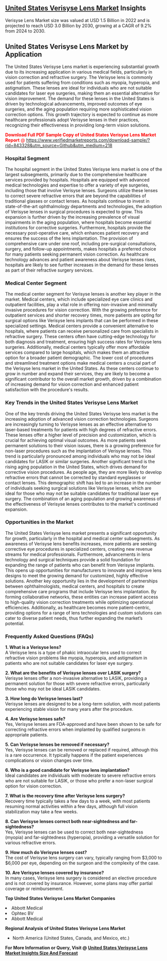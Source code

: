 <h2><a href="https://www.verifiedmarketreports.com/download-sample/?rid=843328&amp;utm_source=Github&amp;utm_medium=218" target="_blank">United States Verisyse Lens Market</a> Insights</h2><p>Verisyse Lens Market size was valued at USD 1.5 Billion in 2022 and is projected to reach USD 3.0 Billion by 2030, growing at a CAGR of 9.2% from 2024 to 2030.</p><p><h2>United States Verisyse Lens Market by Application</h2> <p>The United States Verisyse Lens market is experiencing substantial growth due to its increasing application in various medical fields, particularly in vision correction and refractive surgery. The Verisyse lens is commonly used for patients suffering from conditions such as myopia, hyperopia, and astigmatism. These lenses are ideal for individuals who are not suitable candidates for laser eye surgeries, making them an essential alternative for vision improvement. The demand for these lenses in the United States is driven by technological advancements, improved outcomes of eye surgeries, and the aging population requiring more sophisticated vision correction options. This growth trajectory is expected to continue as more healthcare professionals adopt Verisyse lenses in their practices, recognizing their effectiveness in providing long-term vision solutions. <p><span class=""><span style="color: #ff0000;"><strong>Download Full PDF Sample Copy of United States Verisyse Lens Market Report</strong> @ </span><a href="https://www.verifiedmarketreports.com/download-sample/?rid=843328&amp;utm_source=Github&amp;utm_medium=218" target="_blank">https://www.verifiedmarketreports.com/download-sample/?rid=843328&amp;utm_source=Github&amp;utm_medium=218</a></span></p></p> <h3>Hospital Segment</h3> <p>The hospital segment in the United States Verisyse lens market is one of the largest subsegments, primarily due to the comprehensive healthcare services provided by hospitals. Hospitals are equipped with advanced medical technologies and expertise to offer a variety of eye surgeries, including those that involve Verisyse lenses. Surgeons utilize these lenses to correct severe refractive errors that are beyond the capabilities of traditional glasses or contact lenses. As hospitals continue to invest in state-of-the-art ophthalmology departments and technologies, the adoption of Verisyse lenses in surgical procedures is expected to grow. This expansion is further driven by the increasing prevalence of visual impairments in the aging population, where hospitals become essential institutions for corrective surgeries. Furthermore, hospitals provide the necessary post-operative care, which enhances patient recovery and ensures the success of the lens implantation. The provision of comprehensive care under one roof, including pre-surgical consultations, surgery, and follow-up appointments, makes hospitals a preferred choice for many patients seeking permanent vision correction. As healthcare technology advances and patient awareness about Verisyse lenses rises, hospitals are likely to see further increases in the demand for these lenses as part of their refractive surgery services.</p> <h3>Medical Center Segment</h3> <p>The medical center segment for Verisyse lenses is another key player in the market. Medical centers, which include specialized eye care clinics and outpatient facilities, play a vital role in offering non-invasive and minimally invasive procedures for vision correction. With the growing preference for outpatient services and shorter recovery times, more patients are opting for surgical options like Verisyse lens implants that can be performed in these specialized settings. Medical centers provide a convenient alternative to hospitals, where patients can receive personalized care from specialists in refractive surgery. These centers often have cutting-edge technology for both diagnosis and treatment, ensuring high success rates for Verisyse lens surgeries. Additionally, medical centers typically offer more affordable services compared to large hospitals, which makes them an attractive option for a broader patient demographic. The lower cost of procedures and streamlined treatment options make medical centers a crucial part of the Verisyse lens market in the United States. As these centers continue to grow in number and expand their services, they are likely to become a significant contributor to the overall market growth, driven by a combination of increasing demand for vision correction and enhanced patient satisfaction with the procedure's results.</p> <h3>Key Trends in the United States Verisyse Lens Market</h3> <p>One of the key trends driving the United States Verisyse lens market is the increasing adoption of advanced vision correction technologies. Surgeons are increasingly turning to Verisyse lenses as an effective alternative to laser-based treatments for patients with high degrees of refractive errors. These lenses offer a higher level of precision and customization, which is crucial for achieving optimal visual outcomes. As more patients seek permanent solutions to their vision issues, there is a growing preference for non-laser procedures such as the implantation of Verisyse lenses. This trend is particularly pronounced among individuals who may not be ideal candidates for LASIK or similar surgeries. Another significant trend is the rising aging population in the United States, which drives demand for corrective vision procedures. As people age, they are more likely to develop refractive errors that cannot be corrected by standard eyeglasses or contact lenses. This demographic shift has led to an increase in the number of individuals seeking surgical solutions like Verisyse lenses, which are ideal for those who may not be suitable candidates for traditional laser eye surgery. The combination of an aging population and growing awareness of the effectiveness of Verisyse lenses contributes to the market's continued expansion.</p> <h3>Opportunities in the Market</h3> <p>The United States Verisyse lens market presents a significant opportunity for growth, particularly in the hospital and medical center subsegments. As awareness of Verisyse lens benefits increases, more patients are seeking corrective eye procedures in specialized centers, creating new revenue streams for medical professionals. Furthermore, advancements in lens technology and surgical techniques provide a solid foundation for expanding the range of patients who can benefit from Verisyse implants. This opens up opportunities for manufacturers to innovate and improve lens designs to meet the growing demand for customized, highly effective solutions. Another key opportunity lies in the development of partnerships between ophthalmologists, medical centers, and hospitals to create comprehensive care programs that include Verisyse lens implantation. By forming collaborative networks, these entities can increase patient access to high-quality vision correction treatments while optimizing operational efficiencies. Additionally, as healthcare becomes more patient-centric, providing options for a range of lens technologies and custom solutions can cater to diverse patient needs, thus further expanding the market’s potential.</p> <h3>Frequently Asked Questions (FAQs)</h3> <p><strong>1. What is a Verisyse lens?</strong><br> A Verisyse lens is a type of phakic intraocular lens used to correct refractive vision problems like myopia, hyperopia, and astigmatism in patients who are not suitable candidates for laser eye surgery.</p> <p><strong>2. What are the benefits of Verisyse lenses over LASIK surgery?</strong><br> Verisyse lenses offer a non-invasive alternative to LASIK, providing a permanent solution for those with severe refractive errors, particularly those who may not be ideal LASIK candidates.</p> <p><strong>3. How long do Verisyse lenses last?</strong><br> Verisyse lenses are designed to be a long-term solution, with most patients experiencing stable vision for many years after the procedure.</p> <p><strong>4. Are Verisyse lenses safe?</strong><br> Yes, Verisyse lenses are FDA-approved and have been shown to be safe for correcting refractive errors when implanted by qualified surgeons in appropriate patients.</p> <p><strong>5. Can Verisyse lenses be removed if necessary?</strong><br> Yes, Verisyse lenses can be removed or replaced if required, although this is a rare occurrence. It typically happens if the patient experiences complications or vision changes over time.</p> <p><strong>6. Who is a good candidate for Verisyse lens implantation?</strong><br> Ideal candidates are individuals with moderate to severe refractive errors who are not suitable for LASIK, or those who prefer a non-laser surgical option for vision correction.</p> <p><strong>7. What is the recovery time after Verisyse lens surgery?</strong><br> Recovery time typically takes a few days to a week, with most patients resuming normal activities within a few days, although full vision stabilization may take a few weeks.</p> <p><strong>8. Can Verisyse lenses correct both near-sightedness and far-sightedness?</strong><br> Yes, Verisyse lenses can be used to correct both near-sightedness (myopia) and far-sightedness (hyperopia), providing a versatile solution for various refractive errors.</p> <p><strong>9. How much do Verisyse lenses cost?</strong><br> The cost of Verisyse lens surgery can vary, typically ranging from $3,000 to $6,000 per eye, depending on the surgeon and the complexity of the case.</p> <p><strong>10. Are Verisyse lenses covered by insurance?</strong><br> In many cases, Verisyse lens surgery is considered an elective procedure and is not covered by insurance. However, some plans may offer partial coverage or reimbursement.</p> </p><p><strong>Top United States Verisyse Lens Market Companies</strong></p><div data-test-id=""><p><li>Abbott Medical</li><li> Ophtec BV</li><li> Abbott Medical</li></p><div><strong>Regional Analysis of&nbsp;United States Verisyse Lens Market</strong></div><ul><li dir="ltr"><p dir="ltr">North America&nbsp;(United States, Canada, and Mexico, etc.)</p></li></ul><p><strong>For More Information or Query, Visit @&nbsp;</strong><strong><a href="https://www.verifiedmarketreports.com/product/verisyse-lens-market/?utm_source=Github&amp;utm_medium=218" target="_blank">United States Verisyse Lens Market Insights Size And Forecast</a></strong></p></div>
